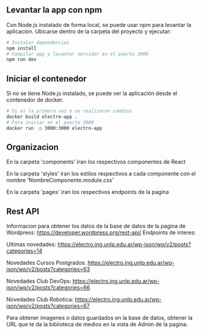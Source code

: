 ## Levantar la app con npm
Con Node.js instalado de forma local, se puede usar npm para levantar la aplicación. Ubicarse dentro de la carpeta del proyecto y ejecutar:

```bash
# Instalar dependencias
npm install
# Compilar app y levantar servidor en el puerto 3000
npm run dev
```

## Iniciar el contenedor
Si no se tiene Node.js instalado, se puede ver la aplicación desde el contenedor de docker.

```bash
# Si es la primera vez o se realizaron cambios
docker build electro-app .
# Para iniciar en el puerto 3000
docker run -p 3000:3000 electro-app
```
## Organizacion
En la carpeta 'components' iran los respectivos componentes de React

En la carpeta 'styles' iran los estilos respectivos a cada componente con el nombre 'NombreComponente.module.css'

En la carpeta 'pages' iran los respectivos endpoints de la pagina

## Rest API
Informacion para obtener los datos de la base de datos de la pagina de Wordpress: https://developer.wordpress.org/rest-api/
Endpoints de interes: 

Ultimas novedades: https://electro.ing.unlp.edu.ar/wp-json/wp/v2/posts?categories=14

Novedades Cursos Postgrados: https://electro.ing.unlp.edu.ar/wp-json/wp/v2/posts?categories=63

Novedades Club DevOps: https://electro.ing.unlp.edu.ar/wp-json/wp/v2/posts?categories=66

Novedades Club Robotica: https://electro.ing.unlp.edu.ar/wp-json/wp/v2/posts?categories=67

Para obtener imagenes o datos guardados en la base de datos, obtener la URL que te da la biblioteca de medios en la vista de Admin de la pagina.
